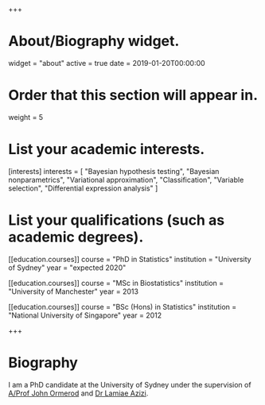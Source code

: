 +++
# About/Biography widget.
widget = "about"
active = true
date = 2019-01-20T00:00:00

# Order that this section will appear in.
weight = 5

# List your academic interests.
[interests]
  interests = [
    "Bayesian hypothesis testing",
    "Bayesian nonparametrics",
    "Variational approximation",
    "Classification",
    "Variable selection",
    "Differential expression analysis"
  ]

# List your qualifications (such as academic degrees).
[[education.courses]]
  course = "PhD in Statistics"
  institution = "University of Sydney"
  year = "expected 2020"

[[education.courses]]
  course = "MSc in Biostatistics"
  institution = "University of Manchester"
  year = 2013

[[education.courses]]
  course = "BSc (Hons) in Statistics"
  institution = "National University of Singapore"
  year = 2012
 
+++

# Biography

I am a PhD candidate at the University of Sydney under the supervision of [A/Prof John Ormerod](https://www.maths.usyd.edu.au/u/jormerod/) and [Dr Lamiae Azizi](https://sydney.edu.au/science/people/lamiae.azizi.php).
